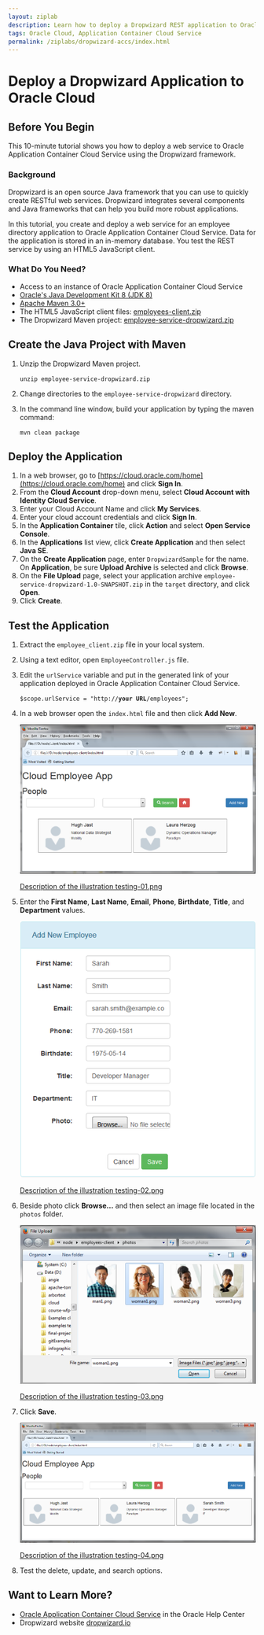 ```yaml
---
layout: ziplab
description: Learn how to deploy a Dropwizard REST application to Oracle Application Container Cloud service.
tags: Oracle Cloud, Application Container Cloud Service
permalink: /ziplabs/dropwizard-accs/index.html
---
```

# Deploy a Dropwizard Application to Oracle Cloud #

## Before You Begin ##
This 10-minute tutorial shows you how to deploy a web service to Oracle Application Container Cloud Service using the Dropwizard framework. 

### Background ###
Dropwizard is an open source Java framework that you can use to quickly create RESTful web services. Dropwizard integrates several components and Java frameworks that can help you build more robust applications.

In this tutorial, you create and deploy a web service for an employee directory application to Oracle Application Container Cloud Service. Data for the application is stored in an in-memory database. You test the REST service by using an HTML5 JavaScript client.

### What Do You Need? ###
* Access to an instance of Oracle Application Container Cloud Service
* [Oracle's Java Development Kit 8 (JDK 8)](http://www.oracle.com/technetwork/java/javase/downloads/index.html)
* [Apache Maven 3.0+](http://maven.apache.org/download.cgi)
* The HTML5 JavaScript client files: [employees-client.zip](files/employees-client.zip)
* The Dropwizard Maven project: [employee-service-dropwizard.zip](files/employee-service-dropwizard.zip)

## Create the Java Project with Maven ##

1. Unzip the Dropwizard Maven project.

    <pre><code>unzip employee-service-dropwizard.zip</code></pre>

2. Change directories to the `employee-service-dropwizard` directory.
3. In the command line window, build your application by typing the maven command:

    <pre><code>mvn clean package</code></pre>

## Deploy the Application ##
1. In a web browser, go to [https://cloud.oracle.com/home](https://cloud.oracle.com/home) and click **Sign In**.
2. From the **Cloud Account** drop-down menu, select **Cloud Account with Identity Cloud Service**.
3. Enter your Cloud Account Name and click **My Services**.
4. Enter your cloud account credentials and click **Sign In**.
7. In the **Application Container** tile, click **Action** and select **Open Service Console**.
8. In the **Applications** list view, click **Create Application** and then select **Java SE**.
9. On the **Create Application** page, enter `DropwizardSample` for the name. On **Application**, be sure **Upload Archive** is selected and click **Browse**.
10. On the **File Upload** page, select your application archive `employee-service-dropwizard-1.0-SNAPSHOT.zip` in the `target` directory, and click **Open**.
11. Click **Create**.

## Test the Application ##
1. Extract the `employee_client.zip` file in your local system.
2. Using a text editor, open `EmployeeController.js` file.
3. Edit the `urlService` variable and put in the generated link of your application deployed in Oracle Application Container Cloud Service. 

    <pre><code>$scope.urlService = "http://<strong>your URL</strong>/employees";</code></pre>
4. In a web browser open the `index.html` file and then click **Add New**.

    ![](img/testing-01.png)

    [Description of the illustration testing-01.png](files/testing-01.txt)
5. Enter the **First Name**, **Last Name**, **Email**, **Phone**, **Birthdate**, **Title**, and **Department** values.

    ![](img/testing-02.png)

    [Description of the illustration testing-02.png](files/testing-02.txt)

6. Beside photo click **Browse...** and then select an image file located in the `photos` folder.

    ![](img/testing-03.png)

    [Description of the illustration testing-03.png](files/testing-03.txt)
7. Click **Save**.

    ![](img/testing-04.png)

    [Description of the illustration testing-04.png](files/testing-04.txt)
8. Test the delete, update, and search options.

## Want to Learn More? ##
* [Oracle Application Container Cloud Service](http://www.oracle.com/pls/topic/lookup?ctx=cloud&id=apaasgs) in the Oracle Help Center
* Dropwizard website [dropwizard.io](http://www.dropwizard.io/)

